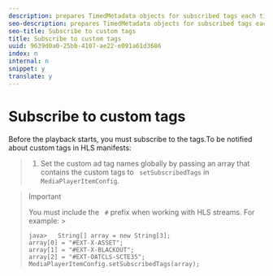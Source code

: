 ```yaml
---
description: prepares TimedMetadata objects for subscribed tags each time these objects are encountered in the content manifest.
seo-description: prepares TimedMetadata objects for subscribed tags each time these objects are encountered in the content manifest.
seo-title: Subscribe to custom tags
title: Subscribe to custom tags
uuid: 9639d0a0-25bb-4107-ae22-e091a61d3686
index: n
internal: n
snippet: y
translate: y
---
```


# Subscribe to custom tags

Before the playback starts, you must subscribe to the tags.To be notified about custom tags in HLS manifests:

>1. Set the custom ad tag names globally by passing an array that contains the custom tags to ` setSubscribedTags` in ` MediaPlayerItemConfig`.

>   >[!IMPORTANT]
>   >
>   >You must include the ` #` prefix when working with HLS streams. 
>   For example: >
>   ```
>   java>   String[] array = new String[3]; 
>   array[0] = "#EXT-X-ASSET"; 
>   array[1] = "#EXT-X-BLACKOUT"; 
>   array[2] = "#EXT-OATCLS-SCTE35"; 
>   MediaPlayerItemConfig.setSubscribedTags(array);
>   ```

>
